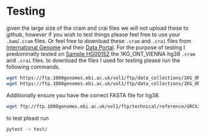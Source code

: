# Testing

given the large size of the cram and crai files we will not upload these to github, however if you wish to test things please feel free to use your `.bam`/`.cram` files. Or feel free to download these `.cram` and `.crai` files from [International Genome](https://www.internationalgenome.org/) and their [Data Portal](https://www.internationalgenome.org/data-portal). For the purpose of testing I predominatly tested on [Sample HG00152](https://www.internationalgenome.org/data-portal/sample/HG00152) the 1KG_ONT_VIENNA hg38 `.cram` and `.crai` files. to download the files I used for testing please run the following commands. 

```bash
wget https://ftp.1000genomes.ebi.ac.uk/vol1/ftp/data_collections/1KG_ONT_VIENNA/hg38/HG00152.hg38.cram
wget https://ftp.1000genomes.ebi.ac.uk/vol1/ftp/data_collections/1KG_ONT_VIENNA/hg38/HG00152.hg38.cram.crai
```

Additionally ensure you have the correct FASTA file for hg38. 
```bash
wget ftp://ftp.1000genomes.ebi.ac.uk/vol1/ftp/technical/reference/GRCh38_reference_genome/GRCh38_full_analysis_set_plus_decoy_hla.fa
```

to test pleast run 
```bash
pytest -v test/
```